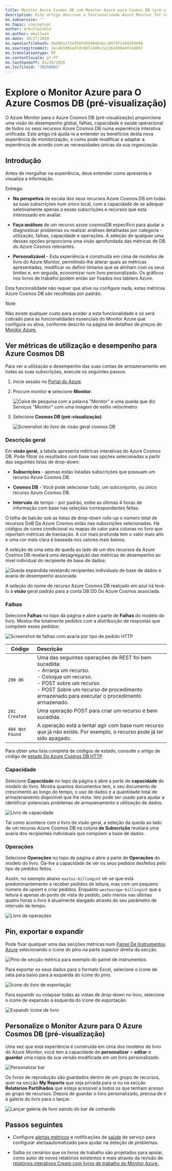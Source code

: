 ```yaml
---
title: Monitor Azure Cosmos DB com Monitor Azure para Cosmos DB (pré-visualização)] Microsoft Docs
description: Este artigo descreve a funcionalidade Azure Monitor for Cosmos DB que proporciona aos proprietários da Cosmos DB uma compreensão rápida dos problemas de desempenho e utilização com as suas contas CosmosDB.
ms.subservice: ''
ms.topic: conceptual
author: mrbullwinkle
ms.author: mbullwin
ms.date: 10/27/2019
ms.openlocfilehash: 9a900a2f2e950fe9b9846ebcc047d7c344284948
ms.sourcegitcommit: 2ec4b3d0bad7dc0071400c2a2264399e4fe34897
ms.translationtype: MT
ms.contentlocale: pt-PT
ms.lasthandoff: 03/28/2020
ms.locfileid: "78250681"
---
```

# <a name="explore-azure-monitor-for-azure-cosmos-db-preview"></a>Explore o Monitor Azure para O Azure Cosmos DB (pré-visualização)

O Azure Monitor para o Azure Cosmos DB (pré-visualização) proporciona uma visão do desempenho global, falhas, capacidade e saúde operacional de todos os seus recursos Azure Cosmos DB numa experiência interativa unificada. Este artigo irá ajudá-lo a entender os benefícios desta nova experiência de monitorização, e como pode modificar e adaptar a experiência de acordo com as necessidades únicas da sua organização.   

## <a name="introduction"></a>Introdução

Antes de mergulhar na experiência, deve entender como apresenta e visualiza a informação. 

Entrega:

* **Na perspetiva** de escala dos seus recursos Azure Cosmos DB em todas as suas subscrições num único local, com a capacidade de se adequar seletivamente apenas a essas subscrições e recursos que está interessado em avaliar.

* **Faça análises** de um recurso azure cosmosDB específico para ajudar a diagnosticar problemas ou realizar análises detalhadas por categoria - utilização, falhas, capacidade e operações. A seleção de qualquer uma dessas opções proporciona uma visão aprofundada das métricas de DB do Azure Cosmos relevantes.  

* **Personalizável** - Esta experiência é construída em cima de modelos de livro do Azure Monitor, permitindo-lhe alterar quais as métricas apresentadas, modificar ou definir limiares que se alinham com os seus limites e, em seguida, economizar num livro personalizado. Os gráficos nos livros de trabalho podem então ser fixados nos tabliers Azure.  

Esta funcionalidade não requer que ative ou configure nada, estas métricas Azure Cosmos DB são recolhidas por padrão.

>[!NOTE]
>Não existe qualquer custo para aceder a esta funcionalidade e só será cobrado para as funcionalidades essenciais do Monitor Azure que configura ou ativa, conforme descrito na página de detalhes de preços do [Monitor Azure.](https://azure.microsoft.com/pricing/details/monitor/)

## <a name="view-utilization-and-performance-metrics-for-azure-cosmos-db"></a>Ver métricas de utilização e desempenho para Azure Cosmos DB

Para ver a utilização e desempenho das suas contas de armazenamento em todas as suas subscrições, execute os seguintes passos.

1. Inicie sessão no [Portal do Azure](https://portal.azure.com).

2. Procure monitor **e** selecione **Monitor**.

    ![Caixa de pesquisa com a palavra "Monitor" e uma queda que diz Serviços "Monitor" com uma imagem de estilo velocímetro](./media/cosmosdb-insights-overview/search-monitor.png)

3. Selecione **Cosmos DB (pré-visualização)**.

    ![Screenshot do livro de visão geral cosmos DB](./media/cosmosdb-insights-overview/cosmos-db.png)

### <a name="overview"></a>Descrição geral

Em **visão geral,** a tabela apresenta métricas interativas do Azure Cosmos DB. Pode filtrar os resultados com base nas opções selecionadas a partir das seguintes listas de drop-down:

* **Subscrições** - apenas estão listadas subscrições que possuam um recurso Azure Cosmos DB.  

* **Cosmos DB** - Você pode selecionar tudo, um subconjunto, ou único recurso Azure Cosmos DB.

* **Intervalo** de tempo - por padrão, exibe as últimas 4 horas de informação com base nas seleções correspondentes feitas.

O telha de balcão sob as listas de drop-down rolls-up o número total de recursos DoB Da Azure Cosmos estão nas subscrições selecionadas. Há códigos de cores condicional ou mapas de calor para colunas no livro que reportam métricas de transação. A cor mais profunda tem o valor mais alto e uma cor mais clara é baseada nos valores mais baixos. 

A seleção de uma seta de queda ao lado de um dos recursos da Azure Cosmos DB revelará uma desagregação das métricas de desempenho ao nível individual do recipiente de base de dados:

![Queda expandida revelando recipientes individuais de base de dados e avaria de desempenho associada](./media/cosmosdb-insights-overview/container-view.png)

A seleção do nome de recurso Azure Cosmos DB realçado em azul irá levá-lo à **visão** geral padrão para a conta DB DD Do Azure Cosmos associada. 

### <a name="failures"></a>Falhas

Selecione **Falhas** no topo da página e abre a parte de **Falhas** do modelo do livro. Mostra-lhe totalmente pedidos com a distribuição de respostas que compõem esses pedidos:

![Screenshot de falhas com avaria por tipo de pedido HTTP](./media/cosmosdb-insights-overview/failures.png)

| Código      |  Descrição       | 
|-----------|:--------------------|
| `200 OK`  | Uma das seguintes operações de REST foi bem sucedida: </br>- Arranja um recurso. </br> - Coloque um recurso. </br> - POST sobre um recurso. </br> - POST Sobre um recurso de procedimento armazenado para executar o procedimento armazenado.|
| `201 Created` | Uma operação POST para criar um recurso é bem sucedida. |
| `404 Not Found` | A operação está a tentar agir com base num recurso que já não existe. Por exemplo, o recurso pode já ter sido apagado. |

Para obter uma lista completa de códigos de estado, consulte o artigo de código de [estado Do Azure Cosmos DB HTTP](https://docs.microsoft.com/rest/api/cosmos-db/http-status-codes-for-cosmosdb).

### <a name="capacity"></a>Capacidade

Selecione **Capacidade** no topo da página e abre a parte de **capacidade** do modelo do livro. Mostra quantos documentos tem, o seu documento de crescimento ao longo do tempo, o uso de dados e a quantidade total de armazenamento disponível que lhe resta.  Isto pode ser usado para ajudar a identificar potenciais problemas de armazenamento e utilização de dados.

![Livro de capacidade](./media/cosmosdb-insights-overview/capacity.png) 

Tal como acontece com o livro de visão geral, a seleção da queda ao lado de um recurso Azure Cosmos DB na coluna **de Subscrição** revelará uma avaria dos recipientes individuais que compõem a base de dados.

### <a name="operations"></a>Operações 

Selecione **Operações** no topo da página e abre a parte de **Operações** do modelo do livro. Dá-lhe a capacidade de ver os seus pedidos desfeitos pelo tipo de pedidos feitos. 

Assim, no exemplo abaixo `eastus-billingint` vê-se que está predominantemente a receber pedidos de leitura, mas com um pequeno número de upsert e criar pedidos. Enquanto `westeurope-billingint` que a leitura é apenas do ponto de vista do pedido, pelo menos nas últimas quatro horas o livro é atualmente alargado através do seu parâmetro de intervalo de tempo.

![Livro de operações](./media/cosmosdb-insights-overview/operation.png) 

## <a name="pin-export-and-expand"></a>Pin, exportar e expandir

Pode fixar qualquer uma das secções métricas num [Painel De Instrumentos Azure](https://docs.microsoft.com/azure/azure-portal/azure-portal-dashboards) selecionando o ícone do pino na parte superior direita da secção.

![Pino de secção métrica para exemplo do painel de instrumentos](./media/cosmosdb-insights-overview/pin.png)

Para exportar os seus dados para o formato Excel, selecione o ícone de seta para baixo para a esquerda do ícone do pino.

![Ícone do livro de exportação](./media/cosmosdb-insights-overview/export.png)

Para expandir ou colapsar todas as vistas de drop-down no livro, selecione o ícone de expansão à esquerda do ícone de exportação:

![Expandir ícone de livro](./media/cosmosdb-insights-overview/expand.png)

## <a name="customize-azure-monitor-for-azure-cosmos-db-preview"></a>Personalize o Monitor Azure para O Azure Cosmos DB (pré-visualização)

Uma vez que esta experiência é construída em cima dos modelos de livro do Azure Monitor, você tem a capacidade de **personalizar** > **editar** e **guardar** uma cópia da sua versão modificada em um livro personalizado. 

![Personalizar bar](./media/cosmosdb-insights-overview/customize.png)

Os livros de reprodução são guardados dentro de um grupo de recursos, quer na secção **My Reports** que seja privada para si ou na secção **Relatórios Partilhados** que esteja acessível a todos os que tenham acesso ao grupo de recursos. Depois de guardar o livro personalizado, precisa de ir à galeria do livro para o lançar.

![Lançar galeria de livro saindo do bar de comando](./media/cosmosdb-insights-overview/gallery.png)

## <a name="next-steps"></a>Passos seguintes

* Configure [alertas métricos](../platform/alerts-metric.md) e notificações de [saúde](../../service-health/alerts-activity-log-service-notifications.md) de serviço para configurar alertaautomatizado para ajudar na deteção de problemas.

* Saiba os cenários que os livros de trabalho são projetados para apoiar, como autor de novos relatórios existentes e mais através da revisão de [relatórios interativos Create com livros de trabalho do Monitor Azure.](../app/usage-workbooks.md)
